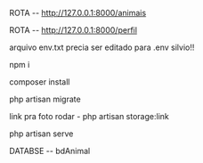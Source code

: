ROTA -- http://127.0.0.1:8000/animais


ROTA -- http://127.0.0.1:8000/perfil



arquivo env.txt precia ser editado para .env silvio!!
 
npm i


composer install


php artisan migrate 


link pra foto rodar - php artisan storage:link


php artisan serve



DATABSE -- bdAnimal
